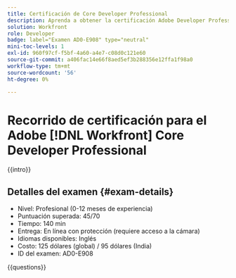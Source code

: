 ```yaml
---
title: Certificación de Core Developer Professional
description: Aprenda a obtener la certificación Adobe Developer Professional en el Adobe  [!DNL Workfront].
solution: Workfront
role: Developer
badge: label="Examen AD0-E908" type="neutral"
mini-toc-levels: 1
exl-id: 960f97cf-f5bf-4a60-a4e7-c08d0c121e60
source-git-commit: a406fac14e66f8aed5ef3b288356e12ffa1f98a0
workflow-type: tm+mt
source-wordcount: '56'
ht-degree: 0%

---
```


# Recorrido de certificación para el Adobe [!DNL Workfront] Core Developer Professional

{{intro}}

## Detalles del examen {#exam-details}

* Nivel: Profesional (0-12 meses de experiencia)
* Puntuación superada: 45/70
* Tiempo: 140 min
* Entrega: En línea con protección (requiere acceso a la cámara)
* Idiomas disponibles: Inglés
* Costo: 125 dólares (global) / 95 dólares (India)
* ID del examen: AD0-E908

{{questions}}
